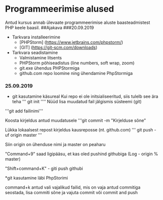 # Programmeerimise alused
Antud kursus annab ülevaate programmeerimise aluste baasteadmistest PHP keele baasil.
##Ajakava
###20.09.2019
* Tarkvara installeerimine
    * [PHPStorm] (https://www.jetbrains.com/phpstorm/)
    * [GIT] (https://git-scm.com/downloads)
* Tarkvara seadistamine
    * Valmistamine litsents
    * PHPStorm põhiseadistus (line numbers, soft wrap, zoom)
    * git.exe ühendus PHPStormiga
    * github.com repo loomine ning ühendamine PhpStormiga
### 25.09.2019
* git kasutamine käsureal
Kui repo ei ole initsialiseeritud, siis tulelb see ära teha
'''
git init
''''
Nüüd lisa muudatud fail jälgismis süsteemi (git)

'''git add failinimi'''

Koosta kirjeldus antud muudatusele
'''git commit -m "Kirjelduse sõne"

Lükka lokaalsest repost kirjeldus kausreposse (nt. github.com)
''' git push -uf origin master '''

Siin origin on ühenduse nimi ja master on peaharu

"Command+9" saad ligipääsu, et kas oled pushind githubiga (Log - origin % master)

"Shift+command+K" - giti push githubi

*git kasutamine läbi PhpStorimi

command+k
antud vali vajalikud failid, mis on vaja antud commitiga seostada, lisa commiti sõne ja vajuta commit või commit and push